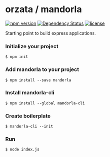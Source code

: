 # orzata / mandorla
[![npm version](https://badge.fury.io/js/mandorla.svg)](https://badge.fury.io/js/mandorla)
[![Dependency Status](https://gemnasium.com/badges/2b2512e94abf8999515ccfd63747d3da.svg)](https://gemnasium.com/0209d5a56cf40e49d264be7077197eb1)
[![license](https://img.shields.io/github/license/mashape/apistatus.svg?maxAge=2592000)](https://github.com/orzata/mandorla/blob/develop/LICENSE)

Starting point to build express applications.

### Initialize your project
```
$ npm init
```

### Add mandorla to your project
```
$ npm install --save mandorla
```

### Install mandorla-cli
```
$ npm install --global mandorla-cli
```

### Create boilerplate
```
$ mandorla-cli --init
```

### Run
```
$ node index.js
```
